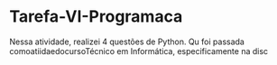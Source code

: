 # Tarefa-VI-Programaca
Nessa atividade, realizei 4 questões de Python. Qu foi passada comoatiidaedocursoTécnico em Informática, especificamente na disc
